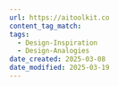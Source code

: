 ```yaml
---
url: https://aitoolkit.co
content_tag_match: 
tags:
  - Design-Inspiration
  - Design-Analogies
date_created: 2025-03-08
date_modified: 2025-03-19
---
```

